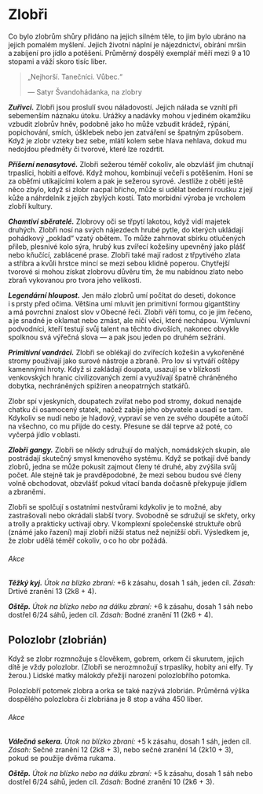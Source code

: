 # Zlobři
  
Co bylo zlobrům shůry přidáno na jejich silném těle, to jim bylo ubráno na jejich pomalém myšlení. Jejich životní náplní je nájezdnictví, obírání mršin a zabíjení pro jídlo a potěšení. Průměrný dospělý exemplář měří mezi 9 a 10 stopami a váží skoro tisíc liber.

> „Nejhorší. Tanečníci. Vůbec.“
>  
> — Satyr Švandohádanka, na zlobry
  
***Zuřivci.*** Zlobři jsou proslulí svou náladovostí. Jejich nálada se vznítí při sebemenším náznaku útoku. Urážky a nadávky mohou v jediném okamžiku vzbudit zlobrův hněv, podobně jako ho může vzbudit krádež, rýpání, popichování, smích, úšklebek nebo jen zatváření se špatným způsobem. Když je zlobr vzteky bez sebe, mlátí kolem sebe hlava nehlava, dokud mu nedojdou předměty či tvorové, které lze rozdrtit.
  
***Příšerní nenasytové.*** Zlobři sežerou téměř cokoliv, ale obzvlášť jim chutnají trpaslíci, hobiti a elfové. Když mohou, kombinují večeři s potěšením. Honí se za oběťmi utíkajícími kolem a pak je sežerou syrové. Jestliže z oběti ještě něco zbylo, když si zlobr nacpal břicho, může si udělat bederní roušku z její kůže a náhrdelník z jejích zbylých kostí. Tato morbidní výroba je vrcholem zlobří kultury.
  
***Chamtiví sběratelé.*** Zlobrovy oči se třpytí lakotou, když vidí majetek druhých. Zlobři nosí na svých nájezdech hrubé pytle, do kterých ukládají pohádkový „poklad“ vzatý obětem. To může zahrnovat sbírku otlučených přileb, plesnivé kolo sýra, hrubý kus zvířecí kožešiny upevněný jako plášť nebo kňučící, zablácené prase. Zlobři také mají radost z třpytivého zlata a stříbra a kvůli hrstce mincí se mezi sebou klidně poperou. Chytřejší tvorové si mohou získat zlobrovu důvěru tím, že mu nabídnou zlato nebo zbraň vykovanou pro tvora jeho velikosti.
  
***Legendární hloupost.*** Jen málo zlobrů umí počítat do deseti, dokonce i s prsty před očima. Většina umí mluvit jen primitivní formou gigantštiny a má povrchní znalost slov v Obecné řeči. Zlobři věří tomu, co je jim řečeno, a je snadné je oklamat nebo zmást, ale ničí věci, které nechápou. Výmluvní podvodníci, kteří testují svůj talent na těchto divoších, nakonec obvykle spolknou svá výřečná slova — a pak jsou jeden po druhém sežráni.
  
***Primitivní vandráci.*** Zlobři se oblékají do zvířecích kožešin a vykořeněné stromy používají jako surové nástroje a zbraně. Pro lov si vytváří oštěpy kamennými hroty. Když si zakládají doupata, usazují se v blízkosti venkovských hranic civilizovaných zemí a využívají špatně chráněného dobytka, nechráněných spižíren a neopatrných statkářů.
  
Zlobr spí v jeskyních, doupatech zvířat nebo pod stromy, dokud nenajde chatku či osamocený statek, načež zabije jeho obyvatele a usadí se tam. Kdykoliv se nudí nebo je hladový, vypraví se ven ze svého doupěte a útočí na všechno, co mu přijde do cesty. Přesune se dál teprve až poté, co vyčerpá jídlo v oblasti.

***Zlobří gangy.*** Zlobři se někdy sdružují do malých, nomádských skupin, ale postrádají skutečný smysl kmenového systému. Když se potkají dvě bandy zlobrů, jedna se může pokusit zajmout členy té druhé, aby zvýšila svůj počet. Ale stejně tak je pravděpodobné, že mezi sebou budou své členy volně obchodovat, obzvlášť pokud vítací banda dočasně překypuje jídlem a zbraněmi.
  
Zlobři se spolčují s ostatními nestvůrami kdykoliv je to možné, aby zastrašovali nebo okrádali slabší tvory. Svobodně se sdružují se skřety, orky a trolly a prakticky uctívají obry. V komplexní společenské struktuře obrů (známé jako řazení) mají zlobři nižší status než nejnižší obři. Výsledkem je, že zlobr udělá téměř cokoliv, o co ho obr požádá.
  
<Monster 
    title="Zlobr"
    subtitle="Velký obr, chaotické zlo￼"
    armor-class="11 (usňová zbroj)"
    hit-points="59 (7k10 + 21)"
    speed="8 sáhů"
    str="19 (+4)"
    dex="8 (-1)"
    con="16 (+3)"
    int="5 (-3)"
    wis="7 (-2)"
    cha="7 (-2)"
    saving-throws=""
    skills=""
    damage-vulnerabilities=""
    damage-resistances=""
    damage-immunities=""
    condition-immunities=""
    senses="vidění ve tmě 12 sáhů, pasivní Vnímání 8"
    languages="gigantština, obecná řeč"
    challenge="2 (450 ZK)"
    >  
 
###### Akce
  
***Těžký kyj.*** *Útok na blízko zbraní:* +6 k zásahu, dosah 1 sáh, jeden cíl. *Zásah:* Drtivé zranění 13 (2k8 + 4).
  
***Oštěp.*** *Útok na blízko nebo na dálku zbraní:* +6 k zásahu, dosah 1 sáh nebo dostřel 6/24 sáhů, jeden cíl. *Zásah:* Bodné zranění 11 (2k6 + 4).

</Monster>  

## Polozlobr (zlobrián)
  
Když se zlobr rozmnožuje s člověkem, gobrem, orkem či skurutem, jejich dítě je vždy polozlobr. (Zlobři se nerozmnožují s trpaslíky, hobity ani elfy. Ty žerou.) Lidské matky málokdy přežijí narození polozlobřího potomka.
  
Polozlobří potomek zlobra a orka se také nazývá zlobrián. Průměrná výška dospělého polozlobra či zlobriána je 8 stop a váha 450 liber.
 
<Monster 
    title="Polozlobr"
    subtitle="Velký obr, jakékoli chaotické přesvědčení￼"
    armor-class="12 (usňová zbroj)"
    hit-points="30 (4k10 + 8)"
    speed="6 sáhů"
    str="17 (+3)"
    dex="10 (+0)"
    con="14 (+2)"
    int="7 (-2)"
    wis="9 (-1)"
    cha="10 (+0)"
    saving-throws=""
    skills=""
    damage-vulnerabilities=""
    damage-resistances=""
    damage-immunities=""
    condition-immunities=""
    senses="vidění ve tmě 12 sáhů, pasivní Vnímání 9"
    languages="gigantština, obecná řeč"
    challenge="1 (200 ZK)"
    > 

###### Akce
  
***Válečná sekera.*** *Útok na blízko zbraní:* +5 k zásahu, dosah 1 sáh, jeden cíl. *Zásah:* Sečné zranění 12 (2k8 + 3), nebo sečné zranění 14 (2k10 + 3), pokud se použije dvěma rukama.
  
***Oštěp.*** *Útok na blízko nebo na dálku zbraní:* +5 k zásahu, dosah 1 sáh nebo dostřel 6/24 sáhů, jeden cíl. *Zásah:* Bodné zranění 10 (2k6 + 3).

</Monster>  
